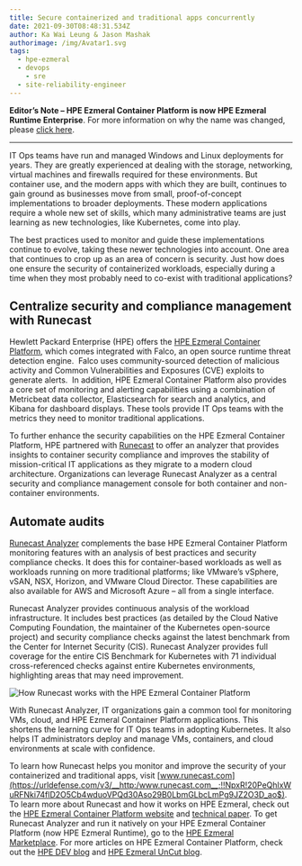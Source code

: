 ```yaml
---
title: Secure containerized and traditional apps concurrently
date: 2021-09-30T08:48:31.534Z
author: Ka Wai Leung & Jason Mashak
authorimage: /img/Avatar1.svg
tags:
  - hpe-ezmeral
  - devops
	- sre
  - site-reliability-engineer
---
```

**Editor’s Note – HPE Ezmeral Container Platform is now HPE Ezmeral Runtime Enterprise**. For more information on why the name was changed, please [click here](https://community.hpe.com/t5/HPE-Ezmeral-Uncut/HPE-Ezmeral-Container-Platform-is-now-HPE-Ezmeral-Runtime/ba-p/7151720#.YW7nOxrMKM8).
 
- - -

IT Ops teams have run and managed Windows and Linux deployments for years. They are greatly experienced at dealing with the storage, networking, virtual machines and firewalls required for these environments. But container use, and the modern apps with which they are built, continues to gain ground as businesses move from small, proof-of-concept implementations to broader deployments. These modern applications require a whole new set of skills, which many administrative teams are just learning as new technologies, like Kubernetes, come into play.

The best practices used to monitor and guide these implementations continue to evolve, taking these newer technologies into account. One area that continues to crop up as an area of concern is security. Just how does one ensure the security of containerized workloads, especially during a time when they most probably need to co-exist with traditional applications?

## **Centralize security and compliance management with Runecast**

Hewlett Packard Enterprise (HPE) offers the [HPE Ezmeral Container Platform](https://www.hpe.com/us/en/solutions/container-platform.html), which comes integrated with Falco, an open source runtime threat detection engine.  Falco uses community-sourced detection of malicious activity and Common Vulnerabilities and Exposures (CVE) exploits to generate alerts.  In addition, HPE Ezmeral Container Platform also provides a core set of monitoring and alerting capabilities using a combination of Metricbeat data collector, Elasticsearch for search and analytics, and Kibana for dashboard displays. These tools provide IT Ops teams with the metrics they need to monitor traditional applications.

To further enhance the security capabilities on the HPE Ezmeral Container Platform, HPE partnered with [Runecast](https://www.runecast.com/) to offer an analyzer that provides insights to container security compliance and improves the stability of mission-critical IT applications as they migrate to a modern cloud architecture. Organizations can leverage Runecast Analyzer as a central security and compliance management console for both container and non-container environments.

## **Automate audits**

[Runecast Analyzer](https://www.runecast.com/how-does-runecast-analyzer-work) complements the base HPE Ezmeral Container Platform monitoring features with an analysis of best practices and security compliance checks. It does this for container-based workloads as well as workloads running on more traditional platforms; like VMware’s vSphere, vSAN, NSX, Horizon, and VMware Cloud Director. These capabilities are also available for AWS and Microsoft Azure – all from a single interface.

Runecast Analyzer provides continuous analysis of the workload infrastructure. It includes best practices (as detailed by the Cloud Native Computing Foundation, the maintainer of the Kubernetes open-source project) and security compliance checks against the latest benchmark from the Center for Internet Security (CIS). Runecast Analyzer provides full coverage for the entire CIS Benchmark for Kubernetes with 71 individual cross-referenced checks against entire Kubernetes environments, highlighting areas that may need improvement.

![How Runecast works with the HPE Ezmeral Container Platform](/img/runecast.png "How Runecast works with the HPE Ezmeral Container Platform")

With Runecast Analyzer, IT organizations gain a common tool for monitoring VMs, cloud, and HPE Ezmeral Container Platform applications. This shortens the learning curve for IT Ops teams in adopting Kubernetes. It also helps IT administrators deploy and manage VMs, containers, and cloud environments at scale with confidence.

To learn how Runecast helps you monitor and improve the security of your containerized and traditional apps, visit [www.runecast.com](https://urldefense.com/v3/__http:/www.runecast.com__;!!NpxR!20PeQhlxWuRFNki74flD2O5Cb4wduoVPQd30Aso29B0LbmGLbcLmPg9JZ2O3D_ao$). To learn more about Runecast and how it works on HPE Ezmeral, check out the [HPE Ezmeral Container Platform website](https://www.hpe.com/us/en/solutions/container-platform.html) and [technical paper](https://psnow.ext.hpe.com/doc/a50003809enw). To get Runecast Analyzer and run it natively on your HPE Ezmeral Container Platform (now HPE Ezmeral Runtime), go to the [HPE Ezmeral Marketplace](https://www.hpe.com/us/en/software/marketplace.html). For more articles on HPE Ezmeral Container Platform, check out the [HPE DEV blog](https://developer.hpe.com/blog) and [HPE Ezmeral UnCut blog](https://community.hpe.com/t5/HPE-Ezmeral-Uncut/bg-p/software/label-name/containers%20and%20devops#.YVNc4LhKg2w).
